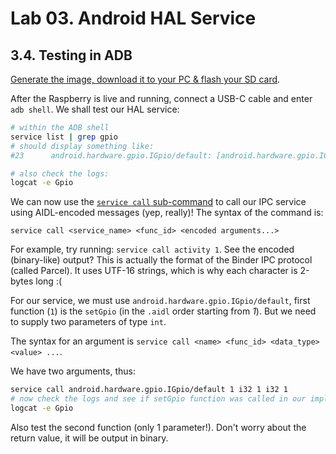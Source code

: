 # Lab 03. Android HAL Service

## 3.4. Testing in ADB

[Generate the image, download it to your PC & flash your SD card](../01-intro/05-live-raspberry.md).

After the Raspberry is live and running, connect a USB-C cable and enter
`adb shell`. We shall test our HAL service:

```sh
# within the ADB shell
service list | grep gpio
# should display something like:
#23      android.hardware.gpio.IGpio/default: [android.hardware.gpio.IGpio]

# also check the logs:
logcat -e Gpio
```

We can now use the
[`service call` sub-command](https://stackoverflow.com/questions/20227326/where-to-find-info-on-androids-service-call-shell-command)
to call our IPC service using AIDL-encoded messages (yep, really)! The syntax of
the command is:

```
service call <service_name> <func_id> <encoded arguments...>
```

For example, try running: `service call activity 1`. See the encoded
(binary-like) output? This is actually the format of the Binder IPC protocol
(called Parcel). It uses UTF-16 strings, which is why each character is 2-bytes
long :(

For our service, we must use `android.hardware.gpio.IGpio/default`, first
function (`1`) is the `setGpio` (in the `.aidl` order starting from _1_). But we
need to supply two parameters of type `int`.

The syntax for an argument is
`service call <name> <func_id> <data_type> <value> ...`.

We have two arguments, thus:

```sh
service call android.hardware.gpio.IGpio/default 1 i32 1 i32 1
# now check the logs and see if setGpio function was called in our implementation:
logcat -e Gpio
```

Also test the second function (only 1 parameter!). Don't worry about the return
value, it will be output in binary.

